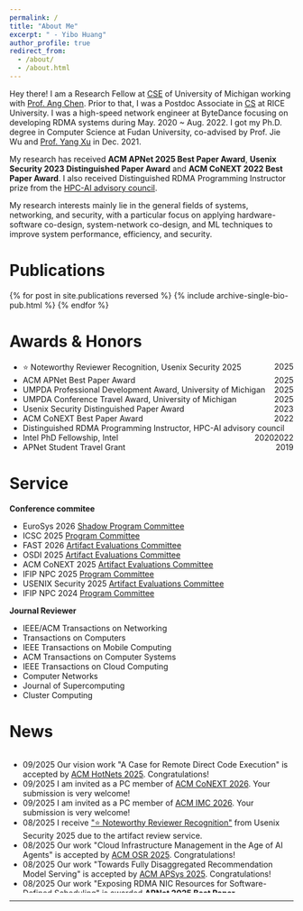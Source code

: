 ```yaml
---
permalink: /
title: "About Me"
excerpt: " - Yibo Huang"
author_profile: true
redirect_from: 
  - /about/
  - /about.html
---
```


Hey there! I am a Research Fellow at [CSE](https://cse.engin.umich.edu/people/postdocs/) of University of Michigan working with [Prof. Ang Chen](https://web.eecs.umich.edu/~chenang/).
Prior to that, I was a Postdoc Associate in [CS](https://cs.rice.edu/) at RICE University.
I was a high-speed network engineer at ByteDance focusing on developing RDMA systems during May. 2020 ~ Aug. 2022.
I got my Ph.D. degree in Computer Science at Fudan University, co-advised by Prof. Jie Wu and [Prof. Yang Xu](https://yangxu.info/) in Dec. 2021.
<!-- I got B.S. in Software Engineering from Central South University in Jun. 2016. -->

My research has received **ACM APNet 2025 Best Paper Award**, **Usenix Security 2023 Distinguished Paper Award** and **ACM CoNEXT 2022 Best Paper Award**.
I also received Distinguished RDMA Programming Instructor prize from the [HPC-AI advisory council](https://www.hpcadvisorycouncil.com/).

My research interests mainly lie in the general fields of systems, networking, and security, with a particular focus on applying hardware-software co-design, system-network co-design, and ML techniques to improve system performance, efficiency, and security. 

<!-- My PhD thesis is on "Building Fast, Compatible and Efficient Datacenter Systems with Kernel-bypass Networks". -->

<!-- In particular, I focus on the system design, development and optimization about RDMA-enhanced datacenter systems, eBPF systems, OS security, network protocol stack and RPC. -->

<!-- - Office: 3011 Duncan Hall -->
<!-- - Email: yhuang (at) rice (dot) edu -->
<!-- - Office: 4844 Bob and Betty Beyster Building Ann Arbor MI, 48109 -->
<!-- - Email: yiboh (at) umich (dot) edu -->
<!-- - Former Name : **Bobo Huang** -->

<!-- Feel free to reach out me through Email if you are interested in my research work. -->

<!-- Relevant and Interested Areas
======
---
- System enhancement with RDMA.
- High-performance network stack design.
- High-performance RPC framework. -->
<!-- - Hybrid computing framework. over modern hardware -->


Publications
======

{% for post in site.publications reversed %}
  {% include archive-single-bio-pub.html %}
{% endfor %}


Awards & Honors
======

* ⭐ Noteworthy Reviewer Recognition, Usenix Security 2025 <span style="float:right">2025</span>
* ACM APNet Best Paper Award  <span style="float:right">2025</span>
* UMPDA Professional Development Award, University of Michigan <span style="float:right">2025</span>
* UMPDA Conference Travel Award, University of Michigan <span style="float:right">2025</span>
* Usenix Security Distinguished Paper Award <span style="float:right">2023</span>
* ACM CoNEXT Best Paper Award  <span style="float:right">2022</span>
* Distinguished RDMA Programming Instructor, HPC-AI advisory council  <span style="float:right">2022</span>
* Intel PhD Fellowship, Intel <span style="float:right">2020</span>
* APNet Student Travel Grant <span style="float:right">2019</span>


Service
======

**Conference commitee**
- EuroSys 2026 [Shadow Program Committee](https://2026.eurosys.org/pc.html#pc)
- ICSC 2025 [Program Committee](http://www.ieeesatellite.org/index.html)
- FAST 2026 [Artifact Evaluations Committee](https://www.usenix.org/conference/fast26)
- OSDI 2025 [Artifact Evaluations Committee](https://www.usenix.org/conference/osdi25/call-for-artifacts)
- ACM CoNEXT 2025 [Artifact Evaluations Committee](https://conferences.sigcomm.org/co-next/2025/#!/artifact-committee)
- IFIP NPC 2025 [Program Committee](https://npc-2025.github.io/committees.html)
- USENIX Security 2025 [Artifact Evaluations Committee](https://www.usenix.org/conference/usenixsecurity25/call-for-artifacts)
- IFIP NPC 2024 [Program Committee](https://www.npc-conference.com/#/npc2024/committees)

<!-- the 20th IFIP International Conference on Network and Parallel Computing -->

**Journal Reviewer**
- IEEE/ACM Transactions on Networking
- Transactions on Computers
- IEEE Transactions on Mobile Computing
- ACM Transactions on Computer Systems
- IEEE Transactions on Cloud Computing
- Computer Networks
- Journal of Supercomputing
- Cluster Computing


News
======

<div style="height:250px;overflow-y:scroll" markdown="1">

- 09/2025 Our vision work "A Case for Remote Direct Code Execution" is accepted by [ACM HotNets 2025](https://conferences.sigcomm.org/hotnets/2025/). Congratulations!
- 09/2025 I am invited as a PC member of [ACM CoNEXT 2026](). Your submission is very welcome!
- 09/2025 I am invited as a PC member of [ACM IMC 2026](https://conferences.sigcomm.org/imc/2026/). Your submission is very welcome!
- 08/2025 I receive ["⭐ Noteworthy Reviewer Recognition"](https://secartifacts.github.io/usenixsec2025/awards#-noteworthy-reviewer-recognition) from Usenix Security 2025 due to the artifact review service.
- 08/2025 Our work "Cloud Infrastructure Management in the Age of AI Agents" is accepted by [ACM OSR 2025](https://dl.acm.org/doi/10.1145/3759441.3759443). Congratulations!
- 08/2025 Our work "Towards Fully Disaggregated Recommendation Model Serving" is accepted by [ACM APSys 2025](https://apsys2025.github.io/index.html). Congratulations!
- 08/2025 Our work "Exposing RDMA NIC Resources for Software-Defined Scheduling" is awarded **APNet 2025 Best Paper**. Congratulations!
- 07/2025 I am invited as a PC member of International Conference on Satellite Computing (ICSC) 2025 [Program Committee](http://www.ieeesatellite.org/index.html).
- 06/2025 I am selected as a PC member of EuroSys 2026 [Shadow Program Committee](https://2026.eurosys.org/pc.html#pc).
- 05/2025 I am selected as a PC member of the USENIX FAST 2026 [Artifact Evaluation Committee](https://www.usenix.org/conference/fast26).
- 04/2025 Our work "Exposing RDMA NIC Resources for Software-Defined Scheduling" is accepted by [APNet 2025](https://conferences.sigcomm.org/events/apnet2025/index.php).
- 04/2025 I am selected as a PC member of the ACM CoNEXT 2025 [Artifact Evaluation Committee](https://conferences.sigcomm.org/co-next/2025/#!/artifact-committee).
- 04/2025 I am selected as a PC member of the OSDI 2025 [Artifact Evaluation Committee](https://www.usenix.org/conference/osdi25/call-for-artifacts), validating the availability, functionality and reproducibility of artifacts associated with the accepted OSDI'25 papers.
- 12/2024 Our work "Automated Lifting for Cloud Infrastructure-as-Code Programs" is accepted by [AIOps 2025](https://cloudintelligenceworkshop.org/index.html).
- 11/2024 I am selected as a PC member of the [USENIX Security 2025 Artifact Evaluation Committee (AEC)](https://www.usenix.org/conference/usenixsecurity25/call-for-artifacts), and will help the community do availability verification + functionality/reproducibility assessments for accepted papers. 
- 09/2023 Our work "Cloudless Computing: Simplifying Cloud Management with Infrastructure Clarity" is accepted by [HotNets 2023](https://conferences.sigcomm.org/hotnets/2023/accepted.html).
- 09/2023 I start a new journey at the CSE divison of University of Michigan.
- 08/2023 Our RDMI work is awarded **[<b style="color:#FF0000">Distinguished Paper</b>](https://www.usenix.org/conference/usenixsecurity23/presentation/liu-hongyi)** at the Usenix Security 2023. Congratulations!
- 06/2023 Our work "Remote Direct Memory Introspection" (i.e., RDMI) for baremetal cloud security is accepted by [Usenix Security 2023](https://www.usenix.org/conference/usenixsecurity23/presentation/liu-hongyi).
- 04/2023 The co-authored work "PFtree: Optimizing Persistent Adaptive Radix Tree for PM Systems on eADR Platform" will be presented on [DASFAA 2023](http://www.tjudb.cn/dasfaa2023/programs).
- 12/2022 Our paper "An Ultra-Low Latency and Compatible PCIe Interconnect for Rack-scale Communication" is awarded **[<b style="color:#FF0000">Best Paper</b>](https://conferences2.sigcomm.org/co-next/2022/#!/home)** at the ACM CoNEXT 2022 conference. Congratulations!
- 11/2022 I am awarded "Distinguished RDMA Programming Instructor" by HPC-AI advisory council.
- 09/2022 Our research work about how to use advanced PCIe interconnect to rearchitect Rack-Scale communication is accepted by ACM CoNEXT 2022. Only 28 papers are accepted out of 151 submitted. Congratulations!
- 09/2022 I officially join the CS department of RICE University as a Postdoc Associate working closely with [Prof. Ang Chen](https://www.cs.rice.edu/~angchen/). 
- 01/2022 I officially join ByteDance High-Speed Network Lab, Network Engineering Group, as a Network Engineer.
- 12/2021 I get my Ph.D. in Fudan University.
- 12/2020 I am awarded an honorary title of "The Oceanwide Scholar" for excellent academic performance at Fudan University in the 2020 year, only 10 winners in FDU each year.
- 11/2020 I am awarded "Intel Fellowship" by Intel in Shanghai.
- 11/2020 Our **FDU Starry Team** led by me wins the **Second Prize** in [the 8th APAC RDMA Programming Competition](http://www.hpcadvisorycouncil.com/events/2020/rdma/). Congratulations!
- 05/2020 I join Bytedance High-Speed Network Lab, Network Engineering Group, as a Research Intern.
- 05/2020 One research paper is accepted by JPDC 2020.
- 12/2019 I am awarded the Award of Outstanding Ph.D. Students at FDU for the academic year 2019-2020.
- 12/2019 I win the 2nd "Fudan-Oceanwide Entrepreneurship Fund" (Exploration Fund) funding.
- 11/2019 Our **FDU Starry Team** led by me wins the **Second Prize** in [the 7th APAC RDMA Programming Competition](http://www.hpcadvisorycouncil.com/events/2019/rdma/). Congratulations!
- 10/2019 One research paper is accepted by IEEE TSC 2019.
- 06/2019 I win the "Excellent Doctoral Research Promotion Program" funding at FDU.
- 06/2019 One research paper is accepted by Information Sciences 2019.
- 12/2018 I am awarded the Award for Outstanding Ph.D. Students at FDU for the academic year 2018-2019.
- 10/2018 Our **FDU Starry Team** is awarded the **Second Prize** in [the 6th APAC RDMA Programming Competition](http://www.hpcadvisorycouncil.com/events/2018/rdma/). Congratulations!
- 08/2018 Our **FDU Starry Team** is established, focusing on research and buildup of RDMA-enhanced distributed systems.
- 03/2018 I am awarded the honor of the Outstanding Teaching Assistant of Fudan University in the academic session 2017-2018, semester 1.

</div>

<!-- Our project "A Trusted Identity Unified Verification System over Zero-Trust Architecture" -->
<!-- organized by HPC-AI Advisory Council -->
 <!-- organized by NSCC Singapore & HPC-AI Advisory Council -->
 <!-- - 08/2019 Our **FDU Starry Team** wins the **Merit Prize** in [2019 APAC HPC-AI Competition](http://www.hpcadvisorycouncil.com/events/2019/APAC-AI-HPC/index.php). Congratulations! -->

---

<script type='text/javascript' id='clustrmaps' src='//cdn.clustrmaps.com/map_v2.js?cl=ffffff&w=398&t=tt&d=KLze7yOvPww8OOApBWjCvydGhEiyz3rsS4IcHCkDMxA&co=2d78ad&ct=ffffff&cmo=3acc3a&cmn=ff5353'></script>
